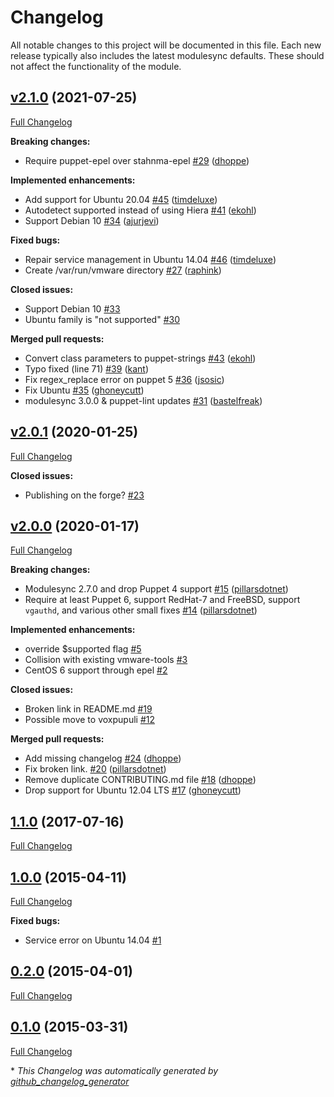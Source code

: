 # Changelog

All notable changes to this project will be documented in this file.
Each new release typically also includes the latest modulesync defaults.
These should not affect the functionality of the module.

## [v2.1.0](https://github.com/voxpupuli/puppet-openvmtools/tree/v2.1.0) (2021-07-25)

[Full Changelog](https://github.com/voxpupuli/puppet-openvmtools/compare/v2.0.1...v2.1.0)

**Breaking changes:**

- Require puppet-epel over stahnma-epel [\#29](https://github.com/voxpupuli/puppet-openvmtools/pull/29) ([dhoppe](https://github.com/dhoppe))

**Implemented enhancements:**

- Add support for Ubuntu 20.04 [\#45](https://github.com/voxpupuli/puppet-openvmtools/pull/45) ([timdeluxe](https://github.com/timdeluxe))
- Autodetect supported instead of using Hiera [\#41](https://github.com/voxpupuli/puppet-openvmtools/pull/41) ([ekohl](https://github.com/ekohl))
- Support Debian 10 [\#34](https://github.com/voxpupuli/puppet-openvmtools/pull/34) ([ajurjevi](https://github.com/ajurjevi))

**Fixed bugs:**

- Repair service management in Ubuntu 14.04 [\#46](https://github.com/voxpupuli/puppet-openvmtools/pull/46) ([timdeluxe](https://github.com/timdeluxe))
- Create /var/run/vmware directory [\#27](https://github.com/voxpupuli/puppet-openvmtools/pull/27) ([raphink](https://github.com/raphink))

**Closed issues:**

- Support Debian 10 [\#33](https://github.com/voxpupuli/puppet-openvmtools/issues/33)
- Ubuntu family is "not supported" [\#30](https://github.com/voxpupuli/puppet-openvmtools/issues/30)

**Merged pull requests:**

- Convert class parameters to puppet-strings [\#43](https://github.com/voxpupuli/puppet-openvmtools/pull/43) ([ekohl](https://github.com/ekohl))
- Typo fixed \(line 71\) [\#39](https://github.com/voxpupuli/puppet-openvmtools/pull/39) ([kant](https://github.com/kant))
- Fix regex\_replace error on puppet 5 [\#36](https://github.com/voxpupuli/puppet-openvmtools/pull/36) ([jsosic](https://github.com/jsosic))
- Fix Ubuntu [\#35](https://github.com/voxpupuli/puppet-openvmtools/pull/35) ([ghoneycutt](https://github.com/ghoneycutt))
- modulesync 3.0.0 & puppet-lint updates [\#31](https://github.com/voxpupuli/puppet-openvmtools/pull/31) ([bastelfreak](https://github.com/bastelfreak))

## [v2.0.1](https://github.com/voxpupuli/puppet-openvmtools/tree/v2.0.1) (2020-01-25)

[Full Changelog](https://github.com/voxpupuli/puppet-openvmtools/compare/v2.0.0...v2.0.1)

**Closed issues:**

- Publishing on the forge? [\#23](https://github.com/voxpupuli/puppet-openvmtools/issues/23)

## [v2.0.0](https://github.com/voxpupuli/puppet-openvmtools/tree/v2.0.0) (2020-01-17)

[Full Changelog](https://github.com/voxpupuli/puppet-openvmtools/compare/1.1.0...v2.0.0)

**Breaking changes:**

- Modulesync 2.7.0 and drop Puppet 4 support [\#15](https://github.com/voxpupuli/puppet-openvmtools/pull/15) ([pillarsdotnet](https://github.com/pillarsdotnet))
- Require at least Puppet 6, support RedHat-7 and FreeBSD, support `vgauthd`, and various other small fixes [\#14](https://github.com/voxpupuli/puppet-openvmtools/pull/14) ([pillarsdotnet](https://github.com/pillarsdotnet))

**Implemented enhancements:**

- override $supported flag [\#5](https://github.com/voxpupuli/puppet-openvmtools/issues/5)
- Collision with existing vmware-tools [\#3](https://github.com/voxpupuli/puppet-openvmtools/issues/3)
- CentOS 6 support through epel [\#2](https://github.com/voxpupuli/puppet-openvmtools/issues/2)

**Closed issues:**

- Broken link in README.md [\#19](https://github.com/voxpupuli/puppet-openvmtools/issues/19)
- Possible move to voxpupuli [\#12](https://github.com/voxpupuli/puppet-openvmtools/issues/12)

**Merged pull requests:**

- Add missing changelog [\#24](https://github.com/voxpupuli/puppet-openvmtools/pull/24) ([dhoppe](https://github.com/dhoppe))
- Fix broken link. [\#20](https://github.com/voxpupuli/puppet-openvmtools/pull/20) ([pillarsdotnet](https://github.com/pillarsdotnet))
- Remove duplicate CONTRIBUTING.md file [\#18](https://github.com/voxpupuli/puppet-openvmtools/pull/18) ([dhoppe](https://github.com/dhoppe))
- Drop support for Ubuntu 12.04 LTS [\#17](https://github.com/voxpupuli/puppet-openvmtools/pull/17) ([ghoneycutt](https://github.com/ghoneycutt))

## [1.1.0](https://github.com/voxpupuli/puppet-openvmtools/tree/1.1.0) (2017-07-16)

[Full Changelog](https://github.com/voxpupuli/puppet-openvmtools/compare/1.0.0...1.1.0)

## [1.0.0](https://github.com/voxpupuli/puppet-openvmtools/tree/1.0.0) (2015-04-11)

[Full Changelog](https://github.com/voxpupuli/puppet-openvmtools/compare/0.2.0...1.0.0)

**Fixed bugs:**

- Service error on Ubuntu 14.04 [\#1](https://github.com/voxpupuli/puppet-openvmtools/issues/1)

## [0.2.0](https://github.com/voxpupuli/puppet-openvmtools/tree/0.2.0) (2015-04-01)

[Full Changelog](https://github.com/voxpupuli/puppet-openvmtools/compare/0.1.0...0.2.0)

## [0.1.0](https://github.com/voxpupuli/puppet-openvmtools/tree/0.1.0) (2015-03-31)

[Full Changelog](https://github.com/voxpupuli/puppet-openvmtools/compare/851285ce0d9a7009de5891866786d3e11a1d1de5...0.1.0)



\* *This Changelog was automatically generated by [github_changelog_generator](https://github.com/github-changelog-generator/github-changelog-generator)*
